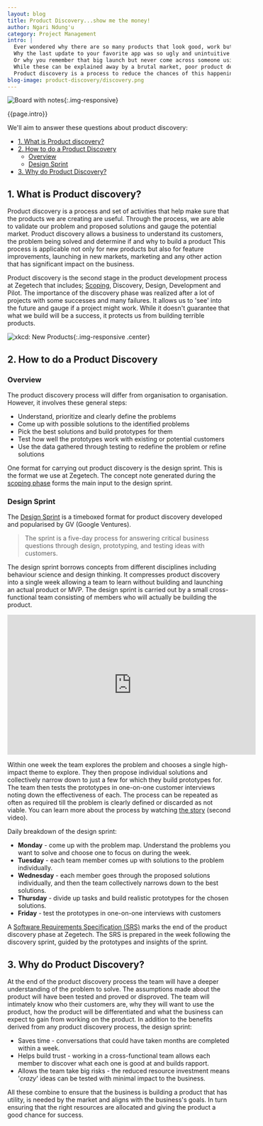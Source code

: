```yaml
---
layout: blog
title: Product Discovery...show me the money!
author: Ngari Ndung'u
category: Project Management
intro: |
  Ever wondered why there are so many products that look good, work but don't work well for you?
  Why the last update to your favorite app was so ugly and unintuitive you almost ditched it?
  Or why you remember that big launch but never come across someone using the product?
  While these can be explained away by a brutal market, poor product development plays a large part.
  Product discovery is a process to reduce the chances of this happening to you, and gives your product a better shot at success.
blog-image: product-discovery/discovery.png
---
```

![Board with notes](/assets/images/blog/{{page.blog-image}}){:.img-responsive}

{{page.intro}}

We'll aim to answer these questions about product discovery:
- [1. What is Product discovery?](#1-what-is-product-discovery)
- [2. How to do a Product Discovery](#2-how-to-do-a-product-discovery)
  - [Overview](#overview)
  - [Design Sprint](#design-sprint)
- [3. Why do Product Discovery?](#3-why-do-product-discovery)

## 1. What is Product discovery?

Product discovery is a process and set of activities that help make sure that the products we are creating are useful.
Through the process, we are able to validate our problem and proposed solutions and gauge the potential market.
Product discovery allows a business to understand its customers, the problem being solved and determine if and why to build a product
This process is applicable not only for new products but also for feature improvements, launching in new markets, marketing and any other action that has significant impact on the business.

Product discovery is the second stage in the product development process at Zegetech that includes; [Scoping](2018-12-03-project-management-scoping-session.md), Discovery, Design, Development and Pilot.
The importance of the discovery phase was realized after a lot of projects with some successes and many failures.
It allows us to 'see' into the future and gauge if a project might work. While it doesn't guarantee that what we build will be a success, it protects us from building terrible products.

![xkcd: New Products](https://imgs.xkcd.com/comics/new_products.png){:.img-responsive .center}

## 2. How to do a Product Discovery

### Overview

The product discovery process will differ from organisation to organisation. However, it involves these general steps:
- Understand, prioritize and clearly define the problems
- Come up with possible solutions to the identified problems
- Pick the best solutions and build prototypes for them
- Test how well the prototypes work with existing or potential customers
- Use the data gathered through testing to redefine the problem or refine solutions

One format for carrying out product discovery is the design sprint. This is the format we use at Zegetech.
The concept note generated during the [scoping phase](2018-12-03-project-management-scoping-session.md) forms the main input to the design sprint.

### Design Sprint

The [Design Sprint](http://www.gv.com/sprint/) is a timeboxed format for product discovery developed and popularised by GV (Google Ventures).

> The sprint is a five-day process for answering critical business questions through design, prototyping, and testing ideas with customers.

The design sprint borrows concepts from different disciplines including behaviour science and design thinking.
It compresses product discovery into a single week allowing a team to learn without building and launching an actual product or MVP.
The design sprint is carried out by a small cross-functional team consisting of members who will actually be building the product.

<p class="video-container">
  <iframe width="560" height="315" src="https://www.youtube.com/embed/K2vSQPh6MCE" frameborder="0" allowfullscreen></iframe>
</p>

Within one week the team explores the problem and chooses a single high-impact theme to explore.
They then propose individual solutions and collectively narrow down to just a few for which they build prototypes for.
The team then tests the prototypes in one-on-one customer interviews noting down the effectiveness of each. 
The process can be repeated as often as required till the problem is clearly defined or discarded as not viable.
You can learn more about the process by watching [the story](https://www.thesprintbook.com/videos/) (second video).

Daily breakdown of the design sprint:
- **Monday** - come up with the problem map. Understand the problems you want to solve and choose one to focus on during the week.
- **Tuesday** - each team member comes up with solutions to the problem individually.
- **Wednesday** - each member goes through the proposed solutions individually, and then the team collectively narrows down to the best solutions.
- **Thursday** - divide up tasks and build realistic prototypes for the chosen solutions.
- **Friday** - test the prototypes in one-on-one interviews with customers

A [Software Requirements Specification (SRS)](https://en.wikipedia.org/wiki/Software_requirements_specification) marks the end of the product discovery phase at Zegetech.
The SRS is prepared in the week following the discovery sprint, guided by the prototypes and insights of the sprint.

## 3. Why do Product Discovery?

At the end of the product discovery process the team will have a deeper understanding of the problem to solve.
The assumptions made about the product will have been tested and proved or disproved.
The team will intimately know who their customers are, why they will want to use the product, how the product will be differentiated and what the business can expect to gain from working on the product.
In addition to the benefits derived from any product discovery process, the design sprint:
- Saves time - conversations that could have taken months are completed within a week.
- Helps build trust - working in a cross-functional team allows each member to discover what each one is good at and builds rapport.
- Allows the team take big risks - the reduced resource investment means '*crazy*' ideas can be tested with minimal impact to the business.

All these combine to ensure that the business is building a product that has utility, is needed by the market and aligns with the business's goals.
In turn ensuring that the right resources are allocated and giving the product a good chance for success.

